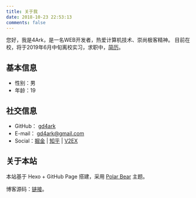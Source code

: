 ```yaml
---
title: 关于我
date: 2018-10-23 22:53:13
comments: false
---
```


您好，我是4Ark，是一名WEB开发者，热爱计算机技术、崇尚极客精神。
目前在校，将于2019年6月中旬离校实习，求职中，[简历](https://4ark.me/resume/)。

## 基本信息

- 性别：男
- 年龄：19

## 社交信息

- GitHub： [gd4ark](https://github.com/gd4Ark)
- E-mail： gd4ark@gmail.com
- Social：[掘金](https://juejin.im/user/5a4f6e2c6fb9a01cb508a127) | [知乎](https://www.zhihu.com/people/cai-hong-hui-2/activities) | [V2EX](https://www.v2ex.com/member/4ark)

## 关于本站

本站基于 Hexo + GitHub Page 搭建，采用 [Polar Bear](https://github.com/frostfan/hexo-theme-polarbear) 主题。

博客源码：[链接](https://github.com/gd4Ark/gd4Ark.github.io)。